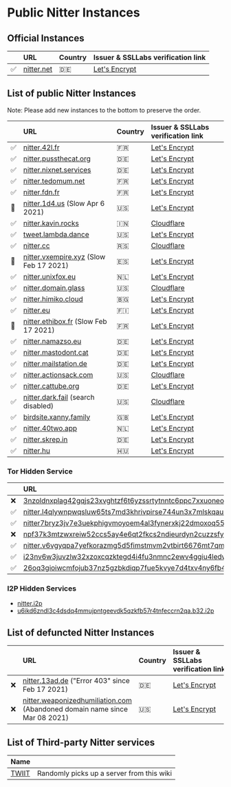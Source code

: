 # Public Nitter Instances

## Official Instances

|          | URL                               | Country | Issuer & SSLLabs verification&nbsp;link                                         |
| :------- | :-------------------------------- | :------ | :------------------------------------------------------------------------- |
| &#9989;  | [nitter.net](https://nitter.net/) | 🇩🇪      | [Let's Encrypt](https://www.ssllabs.com/ssltest/analyze.html?d=nitter.net) |

## List of public Nitter Instances
Note: Please add new instances to the bottom to preserve the order.
<!-- hide it from the top, otherwise it might get as popular as invidious
* [nitter.snopyta.org](https://nitter.snopyta.org) 🇫🇮
  Issuer: Let's Encrypt, [SSLLabs Verification](https://www.ssllabs.com/ssltest/analyze.html?d=nitter.snopyta.org)
-->
|    | URL                                                                            | Country                                                   | Issuer & SSLLabs verification&nbsp;link                                                              |
| :------ | :----------------------------------------------------------------------------- | :-------------------------------------------------------- | :-------------------------------------------------------------------------------------------------- |
| ✅ | [nitter.42l.fr](https://nitter.42l.fr/)                                         | 🇫🇷                                                        | [Let's Encrypt](https://www.ssllabs.com/ssltest/analyze.html?d=nitter.42l.fr)                     |
| ✅ | [nitter.pussthecat.org](https://nitter.pussthecat.org)                          | 🇩🇪                                                        | [Let's Encrypt](https://www.ssllabs.com/ssltest/analyze.html?d=nitter.pussthecat.org)             | 
| ✅ | [nitter.nixnet.services](https://nitter.nixnet.services/)                       | 🇩🇪                                                        | [Let's Encrypt](https://www.ssllabs.com/ssltest/analyze.html?d=nitter.nixnet.services)            |
| ✅ | [nitter.tedomum.net](https://nitter.tedomum.net/)                               | 🇫🇷                                                        | [Let's Encrypt](https://www.ssllabs.com/ssltest/analyze.html?d=nitter.tedomum.net)                |
| ✅ | [nitter.fdn.fr](https://nitter.fdn.fr/)                                         | 🇫🇷                                                        | [Let's Encrypt](https://www.ssllabs.com/ssltest/analyze.html?d=nitter.fdn.fr)                     |
| &#128012; | [nitter.1d4.us](https://nitter.1d4.us/)  (Slow Apr 6 2021)                            | 🇺🇸                                                        | [Let's Encrypt](https://www.ssllabs.com/ssltest/analyze.html?d=nitter.1d4.us)                     |
| ✅ | [nitter.kavin.rocks](https://nitter.kavin.rocks)                                | 🇮🇳                                                        | [Cloudflare](https://www.ssllabs.com/ssltest/analyze.html?d=nitter.kavin.rocks)                   |
| ✅ | [tweet.lambda.dance](https://tweet.lambda.dance)                                | 🇺🇸                                                        | [Let's Encrypt](https://www.ssllabs.com/ssltest/analyze.html?d=tweet.lambda.dance)                |
| ✅ | [nitter.cc](https://nitter.cc)                                                  | 🇷🇸                                                        | [Cloudflare](https://www.ssllabs.com/ssltest/analyze.html?d=nitter.cc)                            |
| &#128012; | [nitter.vxempire.xyz](https://nitter.vxempire.xyz) (Slow Feb 17 2021)         | 🇪🇸                                                        | [Let's Encrypt](https://www.ssllabs.com/ssltest/analyze.html?d=nitter.vxempire.xyz)               |
| ✅ | [nitter.unixfox.eu](https://nitter.unixfox.eu)                                  | 🇳🇱                                                        | [Let's Encrypt](https://www.ssllabs.com/ssltest/analyze.html?d=nitter.unixfox.eu)                 |
| ✅ | [nitter.domain.glass](https://nitter.domain.glass)                              | 🇺🇸                                                        | [Cloudflare](https://www.ssllabs.com/ssltest/analyze.html?d=nitter.domain.glass)                  |
| ✅ | [nitter.himiko.cloud](https://nitter.himiko.cloud)                              | 🇧🇬                                                        | [Let's Encrypt](https://www.ssllabs.com/ssltest/analyze.html?d=nitter.himiko.cloud)               |
| ✅ | [nitter.eu](https://nitter.eu)                                                  | 🇫🇮                                                        | [Let's Encrypt](https://www.ssllabs.com/ssltest/analyze.html?d=nitter.eu)                         |
| &#128012; | [nitter.ethibox.fr](https://nitter.ethibox.fr) (Slow Feb 17 2021)             | 🇫🇷                                                        | [Let's Encrypt](https://www.ssllabs.com/ssltest/analyze.html?d=nitter.ethibox.fr)                 |
| ✅ | [nitter.namazso.eu](https://nitter.namazso.eu)                                  | 🇩🇪                                                        | [Let's Encrypt](https://www.ssllabs.com/ssltest/analyze.html?d=nitter.namazso.eu)                 |
| ✅ | [nitter.mastodont.cat](https://nitter.mastodont.cat)                          | 🇩🇪                                                        | [Let's Encrypt](https://www.ssllabs.com/ssltest/analyze.html?d=nitter.mastodont.cat)             |
| ✅ | [nitter.mailstation.de](https://nitter.mailstation.de)                          | 🇩🇪                                                        | [Let's Encrypt](https://www.ssllabs.com/ssltest/analyze.html?d=nitter.mailstation.de)             |
| ✅ | [nitter.actionsack.com](https://nitter.actionsack.com)                          | 🇺🇸                                                        | [Cloudflare](https://www.ssllabs.com/ssltest/analyze.html?d=nitter.actionsack.com)                |
| ✅ | [nitter.cattube.org](https://nitter.cattube.org/)                               | 🇩🇪                                                        | [Let's Encrypt](https://www.ssllabs.com/ssltest/analyze.html?d=nitter.cattube.org)                |
| ✅ | [nitter.dark.fail](https://nitter.dark.fail) (search disabled)                                   | 🇺🇸                                                        | [Cloudflare](https://www.ssllabs.com/ssltest/analyze.html?d=nitter.dark.fail)                     |
| ✅ | [birdsite.xanny.family](https://birdsite.xanny.family)                          | 🇬🇧                                                   | [Let's Encrypt](https://www.ssllabs.com/ssltest/analyze.html?d=birdsite.xanny.family)             |
| ✅ | [nitter.40two.app](https://nitter.40two.app)                          | 🇳🇱                                                   | [Let's Encrypt](https://www.ssllabs.com/ssltest/analyze.html?d=nitter.40two.app)             |
| ✅ | [nitter.skrep.in](https://nitter.skrep.in)                          | 🇩🇪                                                   | [Let's Encrypt](https://www.ssllabs.com/ssltest/analyze.html?d=nitter.skrep.in)             |
| ✅ | [nitter.hu](https://nitter.hu)                          | 🇭🇺                                                   | [Let's Encrypt](https://www.ssllabs.com/ssltest/analyze.html?d=nitter.hu)             |

### Tor Hidden Service

|         | URL                                                                                                                                                    |
| :------ | :-----------------------------------------------------------------------------                                                                         |
| ❌      | [3nzoldnxplag42gqjs23xvghtzf6t6yzssrtytnntc6ppc7xxuoneoad.onion](http://3nzoldnxplag42gqjs23xvghtzf6t6yzssrtytnntc6ppc7xxuoneoad.onion/)               |
| ✅      | [nitter.l4qlywnpwqsluw65ts7md3khrivpirse744un3x7mlskqauz5pyuzgqd.onion](http://nitter.l4qlywnpwqsluw65ts7md3khrivpirse744un3x7mlskqauz5pyuzgqd.onion/) |
| ✅      | [nitter7bryz3jv7e3uekphigvmoyoem4al3fynerxkj22dmoxoq553qd.onion](http://nitter7bryz3jv7e3uekphigvmoyoem4al3fynerxkj22dmoxoq553qd.onion/)               |
| ❌      | [npf37k3mtzwxreiw52ccs5ay4e6qt2fkcs2ndieurdyn2cuzzsfyfvid.onion](http://npf37k3mtzwxreiw52ccs5ay4e6qt2fkcs2ndieurdyn2cuzzsfyfvid.onion/)               |
| ✅      | [nitter.v6vgyqpa7yefkorazmg5d5fimstmvm2vtbirt6676mt7qmllrcnwycqd.onion](http://nitter.v6vgyqpa7yefkorazmg5d5fimstmvm2vtbirt6676mt7qmllrcnwycqd.onion/) |
| ✅      | [i23nv6w3juvzlw32xzoxcqzktegd4i4fu3nmnc2ewv4ggiu4ledwklad.onion](http://i23nv6w3juvzlw32xzoxcqzktegd4i4fu3nmnc2ewv4ggiu4ledwklad.onion/) |
| ✅      | [26oq3gioiwcmfojub37nz5gzbkdiqp7fue5kvye7d4txv4ny6fb4wwid.onion](http://26oq3gioiwcmfojub37nz5gzbkdiqp7fue5kvye7d4txv4ny6fb4wwid.onion/) |

### I2P Hidden Services
* [nitter.i2p](http://axd6uavsstsrvstva4mzlzh4ct76rc6zdug3nxdgeitrzczhzf4q.b32.i2p/)
* [u6ikd6zndl3c4dsdq4mmujpntgeevdk5qzkfb57r4tnfeccrn2qa.b32.i2p](http://u6ikd6zndl3c4dsdq4mmujpntgeevdk5qzkfb57r4tnfeccrn2qa.b32.i2p/)

## List of defuncted Nitter Instances
<!--
Hey buds ! plz not defunct servers only because one day he was unreachable ;) TKS
-->
|    | URL                                                                            | Country                                                   | Issuer & SSLLabs verification&nbsp;link                                                              |
| :------ | :----------------------------------------------------------------------------- | :-------------------------------------------------------- | :-------------------------------------------------------------------------------------------------- |
| ❌ | [nitter.13ad.de](https://nitter.13ad.de) ("Error 403" since Feb 17 2021) | 🇩🇪                                                        | [Let's Encrypt](https://www.ssllabs.com/ssltest/analyze.html?d=nitter.13ad.de)                     |
| ❌ | [nitter.weaponizedhumiliation.com](https://nitter.weaponizedhumiliation.com) (Abandoned domain name since Mar 08 2021) | 🇺🇸                                                        | [Let's Encrypt](https://www.ssllabs.com/ssltest/analyze.html?d=nitter.weaponizedhumiliation.com)  |

## List of Third-party Nitter services

| Name                    |                                                               |
| :---------------------- | :------------------------------------------------------------ |
| [TWIIT](https://twiiit.com) | Randomly picks up a server from this wiki                 |  


